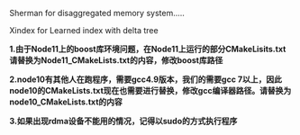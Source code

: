 Sherman for disaggregated memory system.....

Xindex for Learned index with delta tree

<b>1.由于Node11上的boost库环境问题，在Node11上运行的部分CMakeLisits.txt请替换为Node11_CMakeLists.txt的内容，修改boost库路径</b>

<b>2.node10有其他人在跑程序，需要gcc4.9版本，我们的需要gcc 7以上，因此node10的CMakeLists.txt现在也需要进行替换，修改gcc编译器路径。请替换为node10_CMakeLists.txt的内容    </b>

<b>3.如果出现rdma设备不能用的情况，记得以sudo的方式执行程序    </b>
